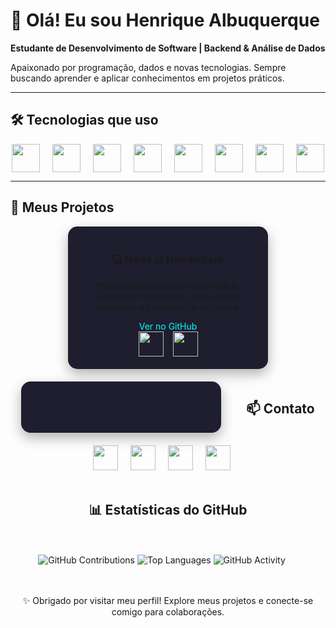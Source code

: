 # 👋 Olá! Eu sou Henrique Albuquerque

**Estudante de Desenvolvimento de Software | Backend & Análise de Dados**  

Apaixonado por programação, dados e novas tecnologias. Sempre buscando aprender e aplicar conhecimentos em projetos práticos.  

---

## 🛠 Tecnologias que uso
<div align="center" style="display: flex; justify-content: center; gap: 20px;">
  <img src="https://cdn.jsdelivr.net/gh/devicons/devicon/icons/java/java-original.svg" width="45"/>
  <img src="https://cdn.jsdelivr.net/gh/devicons/devicon/icons/javascript/javascript-original.svg" width="45"/>
  <img src="https://cdn.jsdelivr.net/gh/devicons/devicon/icons/nodejs/nodejs-original.svg" width="45"/>
  <img src="https://cdn.jsdelivr.net/gh/devicons/devicon/icons/python/python-original.svg" width="45"/>
  <img src="https://cdn.jsdelivr.net/gh/devicons/devicon/icons/mysql/mysql-original.svg" width="45"/>
  <img src="https://cdn.jsdelivr.net/gh/devicons/devicon/icons/git/git-original.svg" width="45"/>
  <img src="https://cdn.jsdelivr.net/gh/devicons/devicon/icons/html5/html5-original.svg" width="45"/>
  <img src="https://cdn.jsdelivr.net/gh/devicons/devicon/icons/css3/css3-original.svg" width="45"/>
</div>

---

## 📂 Meus Projetos

<div align="center" style="display:flex; flex-wrap: wrap; justify-content:center; gap:20px;">

<div style="border-radius:15px; background:#1e1e2f; padding:20px; width:280px; text-align:center; box-shadow: 0 8px 20px rgba(0,0,0,0.3); transition: transform 0.3s;">
  <h3>💻 Node.js HandleBars</h3>
  <p>Projeto fullstack utilizando Node.js, Express e Handlebars. Inclui rotas, templates e persistência de dados.</p>
  <a href="https://github.com/damata09/projetoNode-handlebars" style="text-decoration:none; color:#00ffff;">Ver no GitHub</a>
  <div align="center" style="display: flex; justify-content: center; gap: 15px;">
  <img src="https://cdn.jsdelivr.net/gh/devicons/devicon/icons/nodejs/nodejs-original.svg" width="40"/>
  <img src="https://cdn.jsdelivr.net/gh/devicons/devicon/icons/handlebars/handlebars-original.svg" width="40"/>
</div>

</div>

<div style="border-radius:15px; background:#1e1e2f; padding:20px; width:280px; text-align:center; box-shadow: 0 8px 20px rgba(0,0,0,0.3); transition: transform 0.3s;">
 
</div>

---

## 📫 Contato
<div align="center" style="display: flex; justify-content: center; gap: 20px;">
  <a href="mailto:henriquemataalb34@gmail.com">
    <img src="https://cdn.jsdelivr.net/gh/devicons/devicon/icons/google/google-original.svg" width="40"/>
  </a>
  <a href="https://www.linkedin.com/in/henrique-albuquerque-ba818126a">
    <img src="https://cdn.jsdelivr.net/gh/devicons/devicon/icons/linkedin/linkedin-original.svg" width="40"/>
  </a>
  <a href="https://www.instagram.com/damatacodes">
    <img src="https://cdn-icons-png.flaticon.com/512/2111/2111463.png" width="40"/>
  </a>
  <a href="https://wa.me/5511995413253">
    <img src="https://cdn-icons-png.flaticon.com/512/733/733585.png" width="40"/>
  </a>
</div>


---

## 📊 Estatísticas do GitHub

![GitHub Contributions](https://github-readme-activity-graph.vercel.app/graph?username=damata09&theme=dracula&area=true&hide_border=true)
![Top Languages](https://github-readme-stats.vercel.app/api/top-langs/?username=damata09&layout=pie&theme=dracula&hide_border=true)
![GitHub Activity](https://github-readme-streak-stats.herokuapp.com/?user=damata09&theme=dracula&hide_border=true)


---

✨ Obrigado por visitar meu perfil! Explore meus projetos e conecte-se comigo para colaborações.
